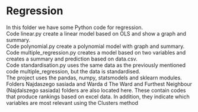 # Regression
In this folder we have some Python code for regression.<br/>
Code linear.py create a linear model based on OLS and show a graph and summary.<br/>
Code polynomial.py create a polynomial model with graph and summary.<br/>
Code multiple_regression.py creates a model based on two variables and creates a summary and prediction based on data.csv.<br/>
Code standardisation.py uses the same data as the previously mentioned code multiple_regression, but the data is standardised.<br/>
The project uses the pandas, numpy, statsmodels and sklearn modules.
Folders Najdaszego sasiada and Warda d
The Ward and Furthest Neighbour (Najdalszego sasiada) folders are also located here. These contain codes that produce rankings based on excel data. In addition, they indicate which variables are most relevant using the Clusters method
